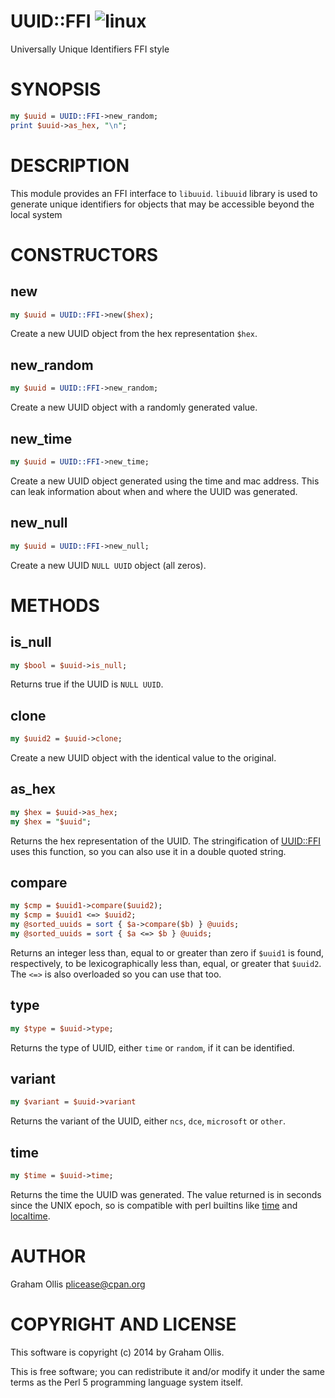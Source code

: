 # UUID::FFI ![linux](https://github.com/uperl/UUID-FFI/workflows/linux/badge.svg)

Universally Unique Identifiers FFI style

# SYNOPSIS

```perl
my $uuid = UUID::FFI->new_random;
print $uuid->as_hex, "\n";
```

# DESCRIPTION

This module provides an FFI interface to `libuuid`.
`libuuid` library is used to generate unique identifiers
for objects that may be accessible beyond the local system

# CONSTRUCTORS

## new

```perl
my $uuid = UUID::FFI->new($hex);
```

Create a new UUID object from the hex representation `$hex`.

## new\_random

```perl
my $uuid = UUID::FFI->new_random;
```

Create a new UUID object with a randomly generated value.

## new\_time

```perl
my $uuid = UUID::FFI->new_time;
```

Create a new UUID object generated using the time and mac address.
This can leak information about when and where the UUID was generated.

## new\_null

```perl
my $uuid = UUID::FFI->new_null;
```

Create a new UUID `NULL UUID`  object (all zeros).

# METHODS

## is\_null

```perl
my $bool = $uuid->is_null;
```

Returns true if the UUID is `NULL UUID`.

## clone

```perl
my $uuid2 = $uuid->clone;
```

Create a new UUID object with the identical value to the original.

## as\_hex

```perl
my $hex = $uuid->as_hex;
my $hex = "$uuid";
```

Returns the hex representation of the UUID.  The stringification of
[UUID::FFI](https://metacpan.org/pod/UUID::FFI) uses this function, so you can also use it in a double quoted string.

## compare

```perl
my $cmp = $uuid1->compare($uuid2);
my $cmp = $uuid1 <=> $uuid2;
my @sorted_uuids = sort { $a->compare($b) } @uuids;
my @sorted_uuids = sort { $a <=> $b } @uuids;
```

Returns an integer less than, equal to or greater than zero
if `$uuid1` is found, respectively, to be lexicographically
less than, equal, or greater that `$uuid2`.  The `<=>`
is also overloaded so you can use that too.

## type

```perl
my $type = $uuid->type;
```

Returns the type of UUID, either `time` or `random`,
if it can be identified.

## variant

```perl
my $variant = $uuid->variant
```

Returns the variant of the UUID, either `ncs`, `dce`, `microsoft` or `other`.

## time

```perl
my $time = $uuid->time;
```

Returns the time the UUID was generated.  The value returned is in seconds
since the UNIX epoch, so is compatible with perl builtins like [time](https://metacpan.org/pod/perlfunc#time) and
[localtime](https://metacpan.org/pod/perlfunc#localtime).

# AUTHOR

Graham Ollis <plicease@cpan.org>

# COPYRIGHT AND LICENSE

This software is copyright (c) 2014 by Graham Ollis.

This is free software; you can redistribute it and/or modify it under
the same terms as the Perl 5 programming language system itself.
